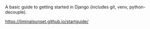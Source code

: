 A basic guide to getting started in Django (includes git, venv, python-decouple).

https://liminalsunset.github.io/startguide/
